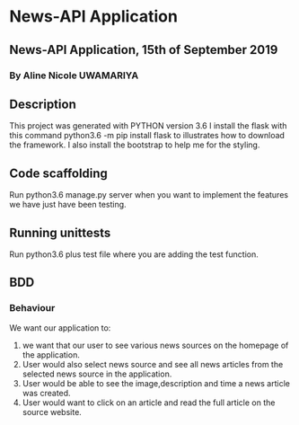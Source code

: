 # News-API Application
## News-API Application, 15th of September 2019
### By Aline Nicole UWAMARIYA
## Description
This project was generated with PYTHON version 3.6
I install the flask with this command python3.6 -m pip install flask to illustrates how to download the framework.
I also install the bootstrap to help me for the styling.

## Code scaffolding
Run python3.6 manage.py server when you want to implement the features we have just have been testing.

## Running unittests
Run python3.6 plus test file where you are adding the test function.

## BDD
### Behaviour
We want our application to:

1. we want that our user to see various news sources on the homepage of the application.
2. User would also select news source and see all news articles from the selected news source in the application.
3. User would be able to see the image,description and time a news article was created.
4. User would want to click on an article and read the full article on the source website.
